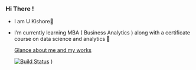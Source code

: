 ### Hi There !
- I am U Kishore👋
- I’m currently learning MBA ( Business Analytics ) along with a certificate course on data science and analytics 🌱

  [Glance about me and my works](https://linktr.ee/ukishore33)

  [![Build Status](https://travis-ci.com/your-username/your-repository.svg?branch=main)](https://travis-ci.com/your-username/your-repository)
)


  
<!--
    [Linkedin](https://www.linkedin.com/in/kishore330033/)

    [Github](https://github.com/ukishore33)

    [Kaggle](https://www.kaggle.com/kishore330033) 

    [Contact Number](6303308133) :- 6303308133 📫
    
- I worked on the projects recently on
    

**ukishore33/ukishore33** is a ✨ _special_ ✨ repository because its `README.md` (this file) appears on your GitHub profile.

Here are some ideas to get you started:

- 🔭 I’m currently working on ...
- 🌱 I’m currently learning ...
- 👯 I’m looking to collaborate on ...
- 🤔 I’m looking for help with ...
- 💬 Ask me about ...
- 📫 How to reach me: ...
- 😄 Pronouns: ...
- ⚡ Fun fact: ...
-->
